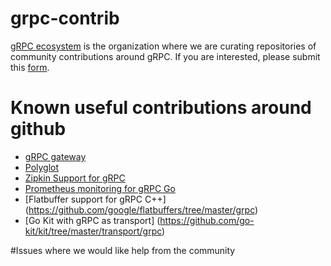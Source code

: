 # grpc-contrib

[gRPC ecosystem](https://github.com/grpc-ecosystem) is the organization where we are curating repositories of community contributions around gRPC. If you are interested, please submit this [form](https://docs.google.com/a/google.com/forms/d/119zb79XRovQYafE9XKjz9sstwynCWcMpoJwHgZJvK74/edit).

# Known useful contributions around github

- [gRPC gateway](https://github.com/gengo/grpc-gateway)
- [Polyglot](https://github.com/grpc-ecosystem/polyglot)
- [Zipkin Support for gRPC](https://github.com/openzipkin/brave/tree/master/brave-grpc)
- [Prometheus monitoring for gRPC Go](https://github.com/mwitkow/go-grpc-prometheus)
- [Flatbuffer support for gRPC C++] (https://github.com/google/flatbuffers/tree/master/grpc)
- [Go Kit with gRPC as transport] (https://github.com/go-kit/kit/tree/master/transport/grpc)

#Issues where we would like help from the community

